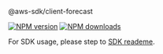 @aws-sdk/client-forecast

[![NPM version](https://img.shields.io/npm/v/@aws-sdk/client-forecast/beta.svg)](https://www.npmjs.com/package/@aws-sdk/client-forecast)
[![NPM downloads](https://img.shields.io/npm/dm/@aws-sdk/client-forecast.svg)](https://www.npmjs.com/package/@aws-sdk/client-forecast)

For SDK usage, please step to [SDK reademe](https://github.com/aws/aws-sdk-js-v3).
